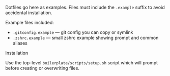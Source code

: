 Dotfiles go here as examples. Files must include the `.example` suffix to avoid accidental installation.

Example files included:
- `.gitconfig.example` — git config you can copy or symlink
- `.zshrc.example` — small zshrc example showing prompt and common aliases

Installation

Use the top-level `boilerplate/scripts/setup.sh` script which will prompt before creating or overwriting files.
